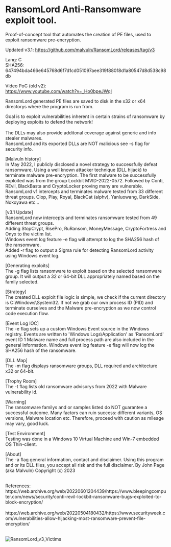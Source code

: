 # RansomLord Anti-Ransomware exploit tool.
Proof-of-concept tool that automates the creation of PE files, used to exploit ransomware pre-encryption. <br>

Updated v3.1: https://github.com/malvuln/RansomLord/releases/tag/v3

Lang: C <br>
SHA256: 647494bda466e645768d6f7d1cd051097aee319f88018d1a80547d8d538c98db

Video PoC (old v2): <br >
https://www.youtube.com/watch?v=_Ho0bpeJWqI

RansomLord generated PE files are saved to disk in the x32 or x64 directorys where the program is run from. <br>

Goal is to exploit vulnerabilities inherent in certain strains of ransomware by deploying exploits to defend the network!<br> <br>
The DLLs may also provide additonal coverage against generic and info stealer malwares.<br>
RansomLord and its exported DLLs are NOT malicious see -s flag for security info.<br>

[Malvuln history] <br>
 In May 2022, I publicly disclosed a novel strategy to successfully defeat ransomware.
 Using a well known attacker technique (DLL hijack) to terminate malware pre-encryption.
 The first malware to be successfully exploited was from the group Lockbit MVID-2022-0572.
 Followed by Conti, REvil, BlackBasta and CryptoLocker proving many are vulnerable.
 RansomLord v1 intercepts and terminates malware tested from 33 different threat groups.
 Clop, Play, Royal, BlackCat (alphv), Yanluowang, DarkSide, Nokoyawa etc...

[v3.1 Update] <br>
RansomLord now intercepts and terminates ransomware tested from 49 different threat groups. <br>
Adding StopCrypt, RisePro, RuRansom, MoneyMessage, CryptoFortress and Onyx to the victim list. <br>
Windows event log feature -e flag will attempt to log the SHA256 hash of the ransomware. <br>
Added -r flag to output a Sigma rule for detecting RansomLord activity using Windows event log. <br>

[Generating exploits] <br>
 The -g flag lists ransomware to exploit based on the selected ransomware group.
 It will output a 32 or 64-bit DLL appropriately named based on the family selected.

[Strategy]  <br> 
 The created DLL exploit file logic is simple, we check if the current directory
 is C:\Windows\System32. If not we grab our own process ID (PID) and terminate
 ourselves and the Malware pre-encryption as we now control code execution flow.

[Event Log IOC] <br> 
 The -e flag sets up a custom Windows Event source in the Windows registry.
 Events are written to 'Windows Logs\Application' as 'RansomLord' event ID 1
 Malware name and full process path are also included in the general information.
 Windows event log feature -e flag will now log the SHA256 hash of the ransomware.

[DLL Map] <br>
 The -m flag displays ransomware groups, DLL required and architecture x32 or 64-bit.

[Trophy Room] <br>
 The -t flag lists old ransomware advisorys from 2022 with Malware vulnerability id.

[Warning] <br>
 The ransomware familys and or samples listed do NOT guarantee a successful outcome.
 Many factors can ruin success: different variants, OS versions, Malware location etc.
 Therefore, proceed with caution as mileage may vary, good luck.

[Test Environment] <br>
 Testing was done in a Windows 10 Virtual Machine and Win-7 embedded OS Thin-client.

[About] <br>
 The -a flag general information, contact and disclaimer.
 Using this program and or its DLL files, you accept all risk and the full disclaimer.
 By John Page (aka Malvuln) Copyright (c) 2023
 
<br>
References: <br>
https://web.archive.org/web/20220601204439/https://www.bleepingcomputer.com/news/security/conti-revil-lockbit-ransomware-bugs-exploited-to-block-encryption/ <br><br>
https://web.archive.org/web/20220504180432/https://www.securityweek.com/vulnerabilities-allow-hijacking-most-ransomware-prevent-file-encryption/ <br><br>
 
![RansomLord_v3_Victims](https://github.com/malvuln/RansomLord/assets/75002643/7e3584a7-bb4d-4d77-8c87-a1a2f84f5726)

